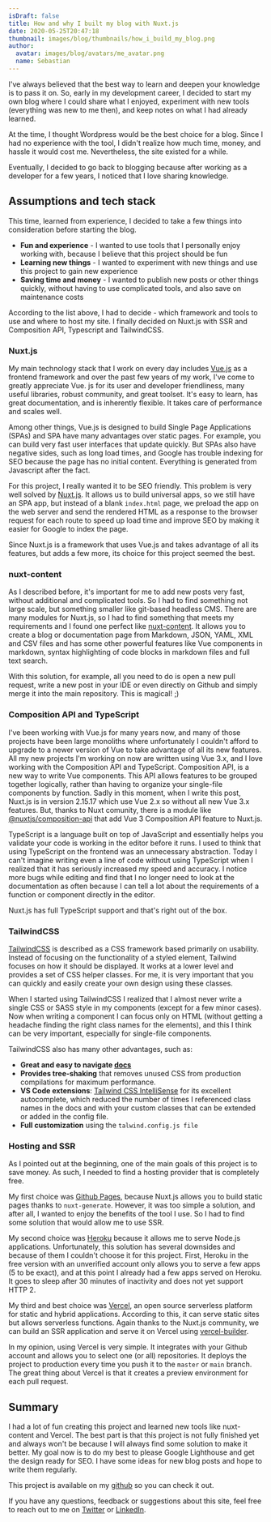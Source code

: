```yaml
---
isDraft: false
title: How and why I built my blog with Nuxt.js
date: 2020-05-25T20:47:18
thumbnail: images/blog/thumbnails/how_i_build_my_blog.png
author:
  avatar: images/blog/avatars/me_avatar.png
  name: Sebastian
---
```


I've always believed that the best way to learn and deepen your knowledge is to pass it on. So, early in my development career, I decided to start my own blog where I could share what I enjoyed, experiment with new tools (everything was new to me then), and keep notes on what I had already learned.
<!--more-->
At the time, I thought Wordpress would be the best choice for a blog. Since I had no experience with the tool, I didn't realize how much time, money, and hassle it would cost me. Nevertheless, the site existed for a while.

Eventually, I decided to go back to blogging because after working as a developer for a few years, I noticed that I love sharing knowledge.

## Assumptions and tech stack

This time, learned from experience, I decided to take a few things into consideration before starting the blog.

- **Fun and experience** - I wanted to use tools that I personally enjoy working with, because I believe that this project should be fun
- **Learning new things** - I wanted to experiment with new things and use this project to gain new experience 
- **Saving time and money** - I wanted to publish new posts or other things quickly, without having to use complicated tools, and also save on maintenance costs
  
According to the list above, I had to decide - which framework and tools to use and where to host my site. I finally decided on Nuxt.js with SSR and Composition API, Typescript and TailwindCSS.

### Nuxt.js

My main technology stack that I work on every day includes [Vue.js](https://vuejs.org/) as a frontend framework and over the past few years of my work, I've come to greatly appreciate Vue. js for its user and developer friendliness, many useful libraries, robust community, and great toolset. It's easy to learn, has great documentation, and is inherently flexible. It takes care of performance and scales well.

Among other things, Vue.js is designed to build Single Page Applications (SPAs) and SPA have many advantages over static pages. For example, you can build very fast user interfaces that update quickly. But SPAs also have negative sides, such as long load times, and Google has trouble indexing for SEO because the page has no initial content. Everything is generated from Javascript after the fact.

For this project, I really wanted it to be SEO friendly. This problem is very well solved by [Nuxt.js](https://nuxtjs.org/). It allows us to build universal apps, so we still have an SPA app, but instead of a blank `index.html` page, we preload the app on the web server and send the rendered HTML as a response to the browser request for each route to speed up load time and improve SEO by making it easier for Google to index the page.

Since Nuxt.js is a framework that uses Vue.js and takes advantage of all its features, but adds a few more, its choice for this project seemed the best.

### nuxt-content

As I described before, it's important for me to add new posts very fast, without additional and complicated tools.  So I had to find something not large scale, but something smaller like git-based headless CMS. 
There are many modules for Nuxt.js, so I had to find something that meets my requirements and I found one perfect like [nuxt-content](https://content.nuxtjs.org/). It allows you to create a blog or documentation page from Markdown, JSON, YAML, XML and CSV files and has some other powerful features like Vue components in markdown, syntax highlighting of code blocks in markdown files and full text search.

With this solution, for example, all you need to do is open a new pull request, write a new post in your IDE or even directly on Github and simply merge it into the main repository. This is magical! ;)

### Composition API and TypeScript

I've been working with Vue.js for many years now, and many of those projects have been large monoliths where unfortunately I couldn't afford to upgrade to a newer version of Vue to take advantage of all its new features. All my new projects I'm working on now are written using Vue 3.x, and I love working with the Composition API and TypeScript. Composition API, is a new way to write Vue components. This API allows features to be grouped together logically, rather than having to organize your single-file components by function. Sadly in this moment, when I write this post, Nuxt.js is in version 2.15.17 which use Vue 2.x so without all new Vue 3.x features.
But, thanks to Nuxt comunity, there is a module like [@nuxtjs/composition-api](https://composition-api.nuxtjs.org/) that add Vue 3 Composition API feature to Nuxt.js.

TypeScript is a language built on top of JavaScript and essentially helps you validate your code is working in the editor before it runs. I used to think that using TypeScript on the frontend was an unnecessary abstraction. Today I can't imagine writing even a line of code without using TypeScript when I realized that it has seriously increased my speed and accuracy. I notice more bugs while editing and find that I no longer need to look at the documentation as often because I can tell a lot about the requirements of a function or component directly in the editor.

Nuxt.js has full TypeScript support and that's right out of the box.

### TailwindCSS

[TailwindCSS](https://tailwindcss.com/) is described as a CSS framework based primarily on usability. Instead of focusing on the functionality of a styled element, Tailwind focuses on how it should be displayed. It works at a lower level and provides a set of CSS helper classes. For me, it is very important that you can quickly and easily create your own design using these classes.

When I started using TailwindCSS I realized that I almost never write a single CSS or SASS style in my components (except for a few minor cases). Now when writing a component I can focus only on HTML (without getting a headache finding the right class names for the elements), and this I think can be very important, especially for single-file components.

TailwindCSS also has many other advantages, such as:
- **Great and easy to navigate [docs](https://tailwindcss.com/docs)**
- **Provides tree-shaking** that removes unused CSS from production compilations for maximum performance.
- **VS Code extensions**: [Tailwind CSS IntelliSense](https://marketplace.visualstudio.com/items?itemName=bradlc.vscode-tailwindcss) for its excellent autocomplete, which reduced the number of times I referenced class names in the docs and with your custom classes that can be extended or added in the config file.
- **Full customization** using the `talwind.config.js file`

### Hosting and SSR

As I pointed out at the beginning, one of the main goals of this project is to save money. As such, I needed to find a hosting provider that is completely free.

My first choice was [Github Pages](https://pages.github.com/), because Nuxt.js allows you to build static pages thanks to `nuxt-generate`. However, it was too simple a solution, and after all, I wanted to enjoy the benefits of the tool I use. So I had to find some solution that would allow me to use SSR.

My second choice was [Heroku](https://www.heroku.com/) because it allows me to serve Node.js applications. Unfortunately, this solution has several downsides and because of them I couldn't choose it for this project. First, Heroku in the free version with an unverified account only allows you to serve a few apps (5 to be exact), and at this point I already had a few apps served on Heroku. It goes to sleep after 30 minutes of inactivity and does not yet support HTTP 2.

My third and best choice was [Vercel](https://vercel.com/), an open source serverless platform for static and hybrid applications. According to this, it can serve static sites but allows serverless functions. Again thanks to the Nuxt.js community, we can build an SSR application and serve it on Vercel using [vercel-builder](https://github.com/nuxt/vercel-builder). 

In my opinion, using Vercel is very simple. It integrates with your Github account and allows you to select one (or all) repositories. It deploys the project to production every time you push it to the `master` or `main` branch. The great thing about Vercel is that it creates a preview environment for each pull request.

## Summary

I had a lot of fun creating this project and learned new tools like nuxt-content and Vercel. The best part is that this project is not fully finished yet and always won't be because I will always find some solution to make it better. 
My goal now is to do my best to please Google Lighthouse and get the design ready for SEO.  I have some ideas for new blog posts and hope to write them regularly.

This project is available on my [github](https://github.com/ddosdor/onemeaning.dev) so you can check it out.

If you have any questions, feedback or suggestions about this site, feel free to reach out to me on [Twitter](https://twitter.com/ddosdor) or [LinkedIn](https://www.linkedin.com/in/sebastian-drzewicki-947459b0/).